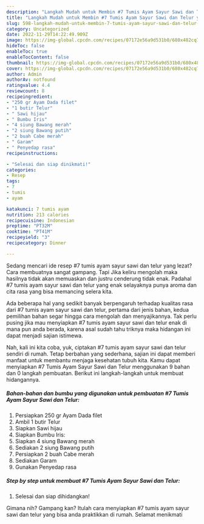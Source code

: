 ```yaml
---
description: "Langkah Mudah untuk Membin #7 Tumis Ayam Sayur Sawi dan Telur yang Lezat Sekali"
title: "Langkah Mudah untuk Membin #7 Tumis Ayam Sayur Sawi dan Telur yang Lezat Sekali"
slug: 598-langkah-mudah-untuk-membin-7-tumis-ayam-sayur-sawi-dan-telur-yang-lezat-sekali
category: Uncategorized
date: 2022-11-29T14:22:49.909Z
image: https://img-global.cpcdn.com/recipes/07172e56a9d531b0/680x482cq70/7-tumis-ayam-sayur-sawi-dan-telur-foto-resep-utama.jpg
hideToc: false
enableToc: true
enableTocContent: false
thumbnail: https://img-global.cpcdn.com/recipes/07172e56a9d531b0/680x482cq70/7-tumis-ayam-sayur-sawi-dan-telur-foto-resep-utama.jpg
cover: https://img-global.cpcdn.com/recipes/07172e56a9d531b0/680x482cq70/7-tumis-ayam-sayur-sawi-dan-telur-foto-resep-utama.jpg
author: Admin
authorAv: notfound
ratingvalue: 4.4
reviewcount: 8
recipeingredient:
- "250 gr Ayam Dada filet"
- "1 butir Telur"
- " Sawi hijau"
- " Bumbu Iris"
- "4 siung Bawang merah"
- "2 siung Bawang putih"
- "2 buah Cabe merah"
- " Garam"
- " Penyedap rasa"
recipeinstructions:

- "Selesai dan siap dinikmati!"
categories:
- Resep
tags:
- 7
- tumis
- ayam

katakunci: 7 tumis ayam 
nutrition: 213 calories
recipecuisine: Indonesian
preptime: "PT32M"
cooktime: "PT41M"
recipeyield: "3"
recipecategory: Dinner

---
```



Sedang mencari ide resep #7 tumis ayam sayur sawi dan telur yang lezat? Cara membuatnya sangat gampang. Tapi Jika keliru mengolah maka hasilnya tidak akan memuaskan dan justru cenderung tidak enak. Padahal #7 tumis ayam sayur sawi dan telur yang enak selayaknya punya aroma dan cita rasa yang bisa memancing selera kita.




Ada beberapa hal yang sedikit banyak berpengaruh terhadap kualitas rasa dari #7 tumis ayam sayur sawi dan telur, pertama dari jenis bahan, kedua pemilihan bahan segar hingga cara mengolah dan menyajikannya. Tak perlu pusing jika mau menyiapkan #7 tumis ayam sayur sawi dan telur enak di mana pun anda berada, karena asal sudah tahu triknya maka hidangan ini dapat menjadi sajian istimewa.


Nah, kali ini kita coba, yuk, ciptakan #7 tumis ayam sayur sawi dan telur sendiri di rumah. Tetap berbahan yang sederhana, sajian ini dapat memberi manfaat untuk membantu menjaga kesehatan tubuh kita. Kamu dapat menyiapkan #7 Tumis Ayam Sayur Sawi dan Telur menggunakan 9 bahan dan 0 langkah pembuatan. Berikut ini langkah-langkah untuk membuat hidangannya.

<!--inarticleads1-->

##### Bahan-bahan dan bumbu yang digunakan untuk pembuatan #7 Tumis Ayam Sayur Sawi dan Telur:

1. Persiapkan 250 gr Ayam Dada filet
1. Ambil 1 butir Telur
1. Siapkan  Sawi hijau
1. Siapkan  Bumbu Iris:
1. Siapkan 4 siung Bawang merah
1. Sediakan 2 siung Bawang putih
1. Persiapkan 2 buah Cabe merah
1. Sediakan  Garam
1. Gunakan  Penyedap rasa




<!--inarticleads2-->

##### Step by step untuk membuat #7 Tumis Ayam Sayur Sawi dan Telur:


1. Selesai dan siap dihidangkan!



Gimana nih? Gampang kan? Itulah cara menyiapkan #7 tumis ayam sayur sawi dan telur yang bisa anda praktikkan di rumah. Selamat menikmati
